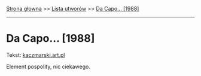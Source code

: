 [Strona głowna](../index.md) >> [Lista utworów](../list.md) >> [Da Capo… [1988]](113.md)

---

# Da Capo… [1988]

Tekst: [kaczmarski.art.pl](https://www.kaczmarski.art.pl/tworczosc/wiersze/da-capo-1988/)

Element pospolity, nic ciekawego.